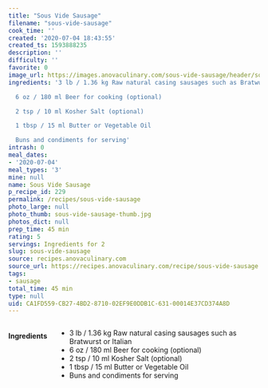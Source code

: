 ```yaml
---
title: "Sous Vide Sausage"
filename: "sous-vide-sausage"
cook_time: ''
created: '2020-07-04 18:43:55'
created_ts: 1593888235
description: ''
difficulty: ''
favorite: 0
image_url: https://images.anovaculinary.com/sous-vide-sausage/header/sous-vide-sausage-header-og.jpg
ingredients: '3 lb / 1.36 kg Raw natural casing sausages such as Bratwurst or Italian

  6 oz / 180 ml Beer for cooking (optional)

  2 tsp / 10 ml Kosher Salt (optional)

  1 tbsp / 15 ml Butter or Vegetable Oil

  Buns and condiments for serving'
intrash: 0
meal_dates:
- '2020-07-04'
meal_types: '3'
mine: null
name: Sous Vide Sausage
p_recipe_id: 229
permalink: /recipes/sous-vide-sausage
photo_large: null
photo_thumb: sous-vide-sausage-thumb.jpg
photos_dict: null
prep_time: 45 min
rating: 5
servings: Ingredients for 2
slug: sous-vide-sausage
source: recipes.anovaculinary.com
source_url: https://recipes.anovaculinary.com/recipe/sous-vide-sausage
tags:
- sausage
total_time: 45 min
type: null
uid: CA1FD559-CB27-4BD2-8710-02EF9E0DDB1C-631-00014E37CD374A8D
---
```

<div class="large-8 medium-7 columns" id="writeup">	</div><!-- #writeup -->
</div><!-- #row-one -->
<div class="row" id="row-two">	<div class="medium-4 small-5 columns" id="ingredients"><h4>Ingredients</h4><div class="box box-ingredients content"><ul>
<li>3 lb / 1.36 kg Raw natural casing sausages such as Bratwurst or Italian</li>
<li>6 oz / 180 ml Beer for cooking (optional)</li>
<li>2 tsp / 10 ml Kosher Salt (optional)</li>
<li>1 tbsp / 15 ml Butter or Vegetable Oil</li>
<li>Buns and condiments for serving</li>
</ul>
</div>	</div>	<div class="medium-6 small-7 columns" id="directions">	</div>